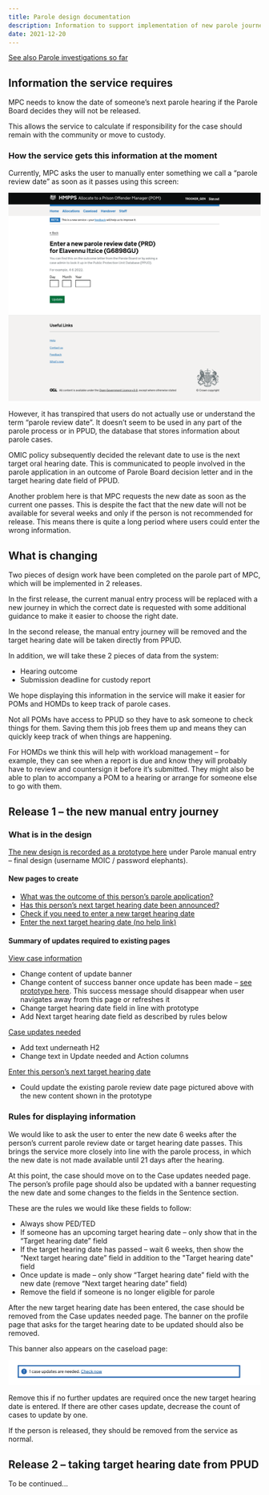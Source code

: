 ```yaml
---
title: Parole design documentation
description: Information to support implementation of new parole journeys in MPC
date: 2021-12-20
---
```


<a href="https://docs.google.com/document/d/1PnoLn23jEmuq_kkxh3GtstCSLlB3keeqSlne_qo-f0s/edit?usp=sharing" target="_blank">See also Parole investigations so far</a>

## Information the service requires

MPC needs to know the date of someone’s next parole hearing if the Parole Board decides they will not be released.

This allows the service to calculate if responsibility for the case should remain with the community or move to custody.

### How the service gets this information at the moment

Currently, MPC asks the user to manually enter something we call a “parole review date” as soon as it passes using this screen:

<img src="../images/parole-review-date.png" />

However, it has transpired that users do not actually use or understand the term “parole review date”. It doesn’t seem to be used in any part of the parole process or in PPUD, the database that stores information about parole cases.

OMIC policy subsequently decided the relevant date to use is the next target oral hearing date. This is communicated to people involved in the parole application in an outcome of Parole Board decision letter and in the target hearing date field of PPUD.

Another problem here is that MPC requests the new date as soon as the current one passes. This is despite the fact that the new date will not be available for several weeks and only if the person is not recommended for release. This means there is quite a long period where users could enter the wrong information. 


## What is changing

Two pieces of design work have been completed on the parole part of MPC, which will be implemented in 2 releases.

In the first release, the current manual entry process will be replaced with a new journey in which the correct date is requested with some additional guidance to make it easier to choose the right date.

In the second release, the manual entry journey will be removed and the target hearing date will be taken directly from PPUD.

In addition, we will take these 2 pieces of data from the system:

* Hearing outcome
* Submission deadline for custody report

We hope displaying this information in the service will make it easier for POMs and HOMDs to keep track of parole cases.

Not all POMs have access to PPUD so they have to ask someone to check things for them. Saving them this job frees them up and means they can quickly keep track of when things are happening.

For HOMDs we think this will help with workload management – for example, they can see when a report is due and know they will probably have to review and countersign it before it’s submitted. They might also be able to plan to accompany a POM to a hearing or arrange for someone else to go with them.

## Release 1 – the new manual entry journey

### What is in the design

<a href="https://hmpps-moic-staging.herokuapp.com/" target="_blank">The new design is recorded as a prototype here</a> under Parole manual entry – final design (username MOIC / password elephants). 

#### New pages to create

* <a href="https://hmpps-moic-staging.herokuapp.com/parole/pom/manual-entry-v3/outcome-of-parole" target="_blank">What was the outcome of this person’s parole application?</a>
* <a href="https://hmpps-moic-staging.herokuapp.com/parole/pom/manual-entry-v3/target-hearing-date-announced" target="_blank">Has this person’s next target hearing date been announced?</a>
* <a href="https://hmpps-moic-staging.herokuapp.com/parole/pom/manual-entry-v3/check-if-target-hearing-date-needed" target="_blank">Check if you need to enter a new target hearing date</a>
* <a href="https://hmpps-moic-staging.herokuapp.com/parole/pom/manual-entry-v3/enter-next-target-hearing-date-no-help" target="_blank">Enter the next target hearing date (no help link)</a>

#### Summary of updates required to existing pages

<a href="https://hmpps-moic-staging.herokuapp.com/parole/pom/manual-entry-v3/prisoner-profile" target="_blank">View case information</a>

* Change content of update banner
* Change content of success banner once update has been made – <a href="https://hmpps-moic-staging.herokuapp.com/parole/pom/manual-entry-v3/prisoner-profile-success" target="_blank">see prototype here</a>. This success message should disappear when user navigates away from this page or refreshes it
* Change target hearing date field in line with prototype
* Add Next target hearing date field as described by rules below

<a href="https://hmpps-moic-staging.herokuapp.com/parole/pom/manual-entry-v3/case-updates-needed" target="_blank">Case updates needed</a>

* Add text underneath H2
* Change text in Update needed and Action columns

<a href="https://hmpps-moic-staging.herokuapp.com/parole/pom/manual-entry-v3/enter-next-target-hearing-date" target="_blank">Enter this person’s next target hearing date</a>

* Could update the existing parole review date page pictured above with the new content shown in the prototype

### Rules for displaying information 

We would like to ask the user to enter the new date 6 weeks after the person’s current parole review date or target hearing date passes. This brings the service more closely into line with the parole process, in which the new date is not made available until 21 days after the hearing.

At this point, the case should move on to the Case updates needed page. The person’s profile page should also be updated with a banner requesting the new date and some changes to the fields in the Sentence section. 

These are the rules we would like these fields to follow:

* Always show PED/TED
* If someone has an upcoming target hearing date – only show that in the “Target hearing date” field 
* If the target hearing date has passed – wait 6 weeks, then show the “Next target hearing date” field in addition to the "Target hearing date" field 
* Once update is made – only show “Target hearing date” field with the new date (remove “Next target hearing date” field)
* Remove the field if someone is no longer eligible for parole

After the new target hearing date has been entered, the case should be removed from the Case updates needed page. The banner on the profile page that asks for the target hearing date to be updated should also be removed. 

This banner also appears on the caseload page:

<img src="../images/updates-banner.png" />

Remove this if no further updates are required once the new target hearing date is entered. If there are other cases update, decrease the count of cases to update by one.

If the person is released, they should be removed from the service as normal.

## Release 2 – taking target hearing date from PPUD

To be continued...